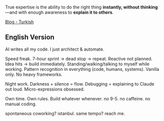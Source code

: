 True expertise is the ability to do the right thing **instantly, without thinking**—and with enough awareness to **explain it to others**.

[Blog - Turkish](https://docs.yemreak.com/)

## English Version

AI writes all my code. I just architect & automate.

Speed freak. 7-hour sprint → dead stop → repeat.
Reactive not planned. Idea hits → build immediately.
Standing/walking/talking to myself while working.
Pattern recognition in everything (code, humans, systems).
Vanilla only. No heavy frameworks.

Night work. Darkness + silence = flow.
Debugging = explaining to Claude out loud.
Micro-expressions obsessed.

Own time. Own rules. Build whatever whenever.
no 9-5. no caffeine. no manual coding.

spontaneous coworking? istanbul. same tempo? reach me.
